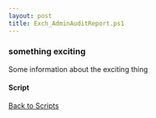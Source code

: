 ```yaml
---
layout: post
title: Exch_AdminAuditReport.ps1
---
```


### something exciting

Some information about the exciting thing

#### Script

<script src="https://gist-it.appspot.com/github.com/BanterBoy/scripts-blog/blob/master/PowerShell/scripts/Exchange/Exch_AdminAuditReport.ps1" crossorigin="anonymous"></script>

<a href="/menu/_pages/scripts.html">Back to Scripts</a>
